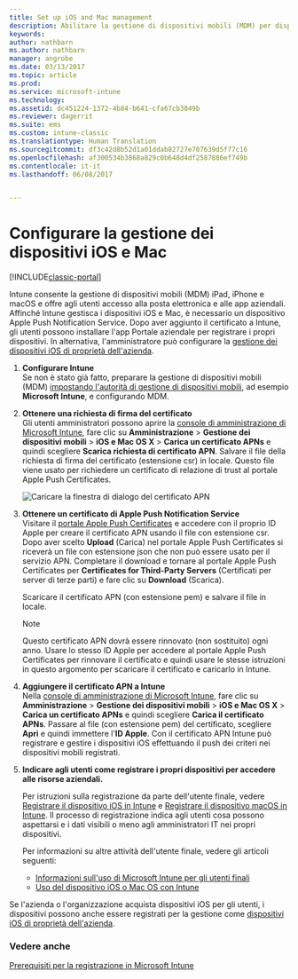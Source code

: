 ```yaml
---
title: Set up iOS and Mac management
description: Abilitare la gestione di dispositivi mobili (MDM) per dispositivi iOS, inclusi iPad e iPhone, e dispositivi Mac OS X con Microsoft Intune.
keywords: 
author: nathbarn
ms.author: nathbarn
manager: angrobe
ms.date: 03/13/2017
ms.topic: article
ms.prod: 
ms.service: microsoft-intune
ms.technology: 
ms.assetid: dc451224-1372-4b84-b641-cfa67cb3849b
ms.reviewer: dagerrit
ms.suite: ems
ms.custom: intune-classic
ms.translationtype: Human Translation
ms.sourcegitcommit: df3c42d8b52d1a01ddab82727e707639d5f77c16
ms.openlocfilehash: af300534b3868a829c0b648d4df2587886ef749b
ms.contentlocale: it-it
ms.lasthandoff: 06/08/2017


---
```


# <a name="set-up-ios-and-mac-device-management"></a>Configurare la gestione dei dispositivi iOS e Mac

[!INCLUDE[classic-portal](../includes/classic-portal.md)]

Intune consente la gestione di dispositivi mobili (MDM) iPad, iPhone e macOS e offre agli utenti accesso alla posta elettronica e alle app aziendali. Affinché Intune gestisca i dispositivi iOS e Mac, è necessario un dispositivo Apple Push Notification Service. Dopo aver aggiunto il certificato a Intune, gli utenti possono installare l'app Portale aziendale per registrare i propri dispositivi. In alternativa, l'amministratore può configurare la [gestione dei dispositivi iOS di proprietà dell'azienda](enroll-corporate-owned-ios-devices-in-microsoft-intune.md).

1.  **Configurare Intune**<br>
    Se non è stato già fatto, preparare la gestione di dispositivi mobili (MDM) [impostando l'autorità di gestione di dispositivi mobili](prerequisites-for-enrollment.md#step-2-set-mdm-authority), ad esempio **Microsoft Intune**, e configurando MDM.

2.  **Ottenere una richiesta di firma del certificato**<br>
    Gli utenti amministratori possono aprire la [console di amministrazione di Microsoft Intune](https://manage.microsoft.com), fare clic su **Amministrazione** &gt;  **Gestione dei dispositivi mobili** &gt; **iOS e Mac OS X** &gt; **Carica un certificato APNs** e quindi scegliere **Scarica richiesta di certificato APN**. Salvare il file della richiesta di firma del certificato (estensione csr) in locale. Questo file viene usato per richiedere un certificato di relazione di trust al portale Apple Push Certificates.

    ![Caricare la finestra di dialogo del certificato APN](../media/Intune-iOS-enrollment-with-apns.png)

3.  **Ottenere un certificato di Apple Push Notification Service**<br>
    Visitare il [portale Apple Push Certificates](http://go.microsoft.com/fwlink/?LinkId=269844) e accedere con il proprio ID Apple per creare il certificato APN usando il file con estensione csr. Dopo aver scelto **Upload** (Carica) nel portale Apple Push Certificates si riceverà un file con estensione json che non può essere usato per il servizio APN. Completare il download e tornare al portale Apple Push Certificates per **Certificates for Third-Party Servers** (Certificati per server di terze parti) e fare clic su **Download** (Scarica).

    Scaricare il certificato APN (con estensione pem) e salvare il file in locale.

    > [!NOTE]
    > Questo certificato APN dovrà essere rinnovato (non sostituito) ogni anno. Usare lo stesso ID Apple per accedere al portale Apple Push Certificates per rinnovare il certificato e quindi usare le stesse istruzioni in questo argomento per scaricare il certificato e caricarlo in Intune.

4.  **Aggiungere il certificato APN a Intune**<br>
    Nella [console di amministrazione di Microsoft Intune](https://manage.microsoft.com), fare clic su **Amministrazione** &gt; **Gestione dei dispositivi mobili** &gt; **iOS e Mac OS X** &gt; **Carica un certificato APNs** e quindi scegliere **Carica il certificato APNs**. Passare al file (con estensione pem) del certificato, scegliere **Apri** e quindi immettere l'**ID Apple**. Con il certificato APN Intune può registrare e gestire i dispositivi iOS effettuando il push dei criteri nei dispositivi mobili registrati.

5.  **Indicare agli utenti come registrare i propri dispositivi per accedere alle risorse aziendali.**

    Per istruzioni sulla registrazione da parte dell'utente finale, vedere [Registrare il dispositivo iOS in Intune](https://docs.microsoft.com/intune-user-help/enroll-your-device-in-intune-ios) e [Registrare il dispositivo macOS in Intune](https://docs.microsoft.com/intune-user-help/enroll-your-device-in-intune-macos). Il processo di registrazione indica agli utenti cosa possono aspettarsi e i dati visibili o meno agli amministratori IT nei propri dispositivi.

    Per informazioni su altre attività dell'utente finale, vedere gli articoli seguenti:
    - [Informazioni sull'uso di Microsoft Intune per gli utenti finali](/intune/end-user-educate)
    - [Uso del dispositivo iOS o Mac OS con Intune](https://docs.microsoft.com/intune-user-help/using-your-ios-or-macOS-device-with-intune)

Se l'azienda o l'organizzazione acquista dispositivi iOS per gli utenti, i dispositivi possono anche essere registrati per la gestione come [dispositivi iOS di proprietà dell'azienda](enroll-corporate-owned-ios-devices-in-microsoft-intune.md).

### <a name="see-also"></a>Vedere anche
[Prerequisiti per la registrazione in Microsoft Intune](prerequisites-for-enrollment.md)

